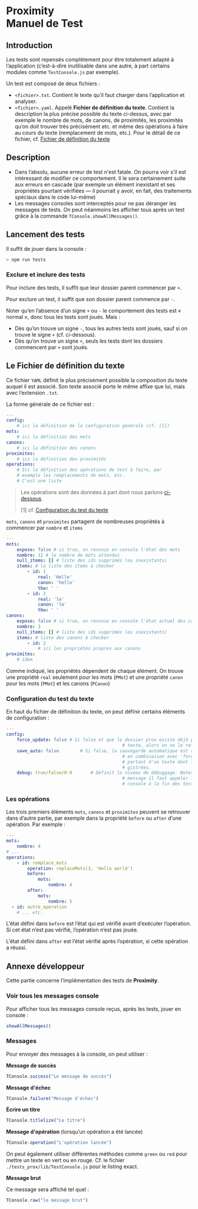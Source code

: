 # Proximity<br>Manuel de Test



## Introduction

Les tests sont repensés complètement pour être totalement adapté à l’application (c’est-à-dire inutilisable dans une autre, à part certains modules comme `TestConsole.js` par exemple).

Un test est composé de deux fichiers :

- `<fichier>.txt`. Contient le texte qu’il faut charger dans l’application et analyser.
- `<fichier>.yaml`. Appelé **Fichier de définition du texte**. Contient la description la plus précise possible du texte ci-dessus, avec par exemple le nombre de mots, de canons, de proximités, les proximités qu’on doit trouver très précisément etc. et même des opérations à faire au cours du texte (remplacement de mots, etc.). Pour le détail de ce fichier, cf. [Fichier de définition du texte](#fichierdefinitiontexte)



## Description

- Dans l’absolu, aucune erreur de test n'est fatale. On pourra voir s’il est intéressant de modifier ce comportement. Il le sera certainement suite aux erreurs en cascade (par exemple un élément inexistant et ses propriétés pourtant vérifiées — il pourrait y avoir, en fait, des traitements spéciaux dans le code lui-même)
- Les messages consoles sont interceptés pour ne pas déranger les messages de tests. On peut néanmoins les afficher tous après un test grâce à la commande `TConsole.showAllMessages()`.



## Lancement des tests

Il suffit de jouer dans la console :

~~~sh
> npm run tests
~~~



### Exclure et inclure des tests

Pour inclure des tests, il suffit que leur dossier parent commencer par `+`.

Pour exclure un test, il suffit que son dossier parent commence par `-`.

Noter qu’en l’absence d’un signe `+` ou `-` le comportement des tests est « normal », donc tous les tests sont joués. Mais :

* Dès qu’on trouve un signe `-`, tous les autres tests sont joués, sauf si on trouve le signe `+` (cf. ci-dessous).
* Dès qu’on trouve un signe `+`, seuls les tests dont les dossiers commencent par `+` sont joués.



<a name="fichierdefinitiontexte"></a>

## Le Fichier de définition du texte

Ce fichier `YAML` définit le plus précisément possible la composition du texte auquel il est associé. Son texte associé porte le même affixe que lui, mais avec l’extension `.txt`.

La forme générale de ce fichier est :

~~~yaml
---
config:
	# ici la définition de la configuration générale (cf. [1])
mots:
	# ici la définition des mots
canons:
	# ici la définition des canons
proximites:
	# ici la définition des proximités
operations:
	# Ici la définition des opérations de test à faire, par 
	# exemple les remplacements de mots, etc.
	# C'est une liste
~~~



> Les opérations sont des données à part dont nous parlons [ci-dessous](#lesoperations).
>
> [1] cf.  [Configuration du test du texte](#configurationtesttexte)

`mots`, `canons` et `proximites` partagent de nombreuses propriétés à commencer par `nombre` et `items`

~~~yaml
---
mots:
	expose: false # si true, on renvoie en console l'état des mots
	nombre: 12 # le nombre de mots attendus
	null_items: [] # liste des ids supprimés (ou inexistants)
	items: # la liste des items à checker
		- id: 1
			real: 'Hello'
			canon: 'hello'
			tbw: ' '
		- id: 2
			real: 'le'
			canon: 'le'
			tbw: ' '
canons:
	expose: false # si true, on renvoie en console l'état actuel des canons
	nombre: 3
	null_items: [] # liste des ids supprimés (ou inexistants)
	items: # liste des canons à checker
		- id: 2
			# ici les propriétés propres aux canons
proximites:
	# idem
~~~

Comme indiqué, les propriétés dépendent de chaque élément. On trouve une propriété `real` seulement pour les mots (`PMot`) et une propriété `canon`  pour les mots (`PMot`) et les canons (`PCanon`)



<a name="configurationtesttexte"></a>

### Configuration du test du texte

En haut du fichier de définition du texte, on peut définir certains éléments de configuration :

~~~yaml
---
config:
	force_update: false # Si false et que le dossier prox existe déjà pour le
											# texte, alors on ne le refait pas.
	save_auto: false		# Si false, la sauvegarde automatique est retirée. Cela permet
											# en combinaison avec 'force_update', d'accélérer les tests en
											# partant d'un texte dont les modifications ne seront pas enre-
											# gistrées.
	debug: true/false/0-9		# Définit le niveau de débuggage. Noter que pour voir ces 
											# message il faut appeler la méthode showAllMessages() dans la
											# console à la fin des tests.
~~~



<a name="lesoperations"></a>

### Les opérations

Les trois premiers éléments `mots`, `canons` et `proximites` peuvent se retrouver dans d’autre partie, par exemple dans la propriété `before` ou `after` d’une opération. Par exemple :

~~~yaml
---
mots:
	nombre: 4
# ...
operations:
	- id: remplace_mots
		operation: replaceMots(3, 'Hello world')
		before:
			mots:
				nombre: 4
		after:
			mots:
				nombre: 5
  - id: autre_operation
  	# ... etc.
~~~



L’état défini dans `before` est l’état qui est vérifié avant d’exécuter l’opération. Si cet état n’est pas vérifié, l’opération n’est pas jouée.

L’état défini dans `after` est l’état vérifié après l’opération, si cette opération a réussi.



## Annexe développeur

Cette partie concerne l’implémentation des tests de **Proximity**.



### Voir tous les messages console

Pour afficher tous les messages console reçus, après les tests, jouer en console :

~~~sh
showAllMessages()
~~~





### Messages

Pour envoyer des messages à la console, on peut utiliser :

**Message de succès**

~~~javascript
TConsole.success("Le message de succès")
~~~

**Message d'échec**

~~~javascript
TConsole.failure("Message d'échec")
~~~

**Écrire un titre**

~~~javascript
TConsole.titlelize("Le titre")
~~~

**Message d'opération** (lorsqu’un opération a été lancée)

~~~javascript
TConsole.operation("L'opération lancée")
~~~

On peut également utiliser différentes méthodes comme `green` ou `red` pour mettre un texte en vert ou en rouge. Cf. le fichier `./tests_prox/lib/TestConsole.js` pour le listing exact.

 

**Message brut**

Ce message sera affiché tel quel :

~~~javascript
TConsole.raw("le message brut")
~~~

